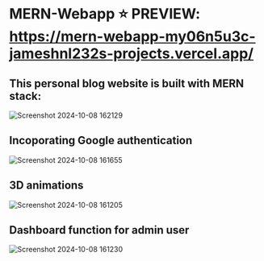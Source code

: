 # MERN-Webapp ⭐ PREVIEW: https://mern-webapp-my06n5u3c-jameshnl232s-projects.vercel.app/

## This personal blog website is built with MERN stack:
![Screenshot 2024-10-08 162129](https://github.com/user-attachments/assets/9afbd178-b7bb-4492-ba51-5294e74f64b8)
## Incoporating Google authentication
  ![Screenshot 2024-10-08 161655](https://github.com/user-attachments/assets/b8894f80-0919-4969-891e-84658262c08f)
## 3D animations
  ![Screenshot 2024-10-08 161205](https://github.com/user-attachments/assets/9deb249a-baed-48fa-aab9-3bdf0b9ed5a6)
## Dashboard function for admin user
  ![Screenshot 2024-10-08 161230](https://github.com/user-attachments/assets/00bbb0bf-e0f3-4fad-aad5-dea90f41c8d1)
